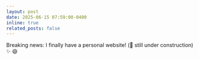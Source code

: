 ```yaml
---
layout: post
date: 2025-06-15 07:59:00-0400
inline: true
related_posts: false
---
```


Breaking news: I finally have a personal website! (:construction_worker: still under construction) :sparkles: :smile:
